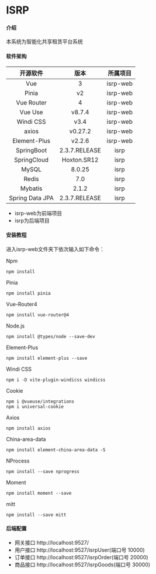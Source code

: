 # ISRP

#### 介绍
本系统为智能化共享租赁平台系统

#### 软件架构
|    开源软件     |     版本      | 所属项目 |
| :-------------: | :-----------: | :------: |
|       Vue       |       3       | isrp-web |
|      Pinia      |      v2       | isrp-web |
|   Vue Router    |       4       | isrp-web |
|     Vue Use     |    v8.7.4     | isrp-web |
|    Windi CSS    |     v3.4      | isrp-web |
|      axios      |    v0.27.2    | isrp-web |
|  Element-Plus   |    v2.2.6     | isrp-web |
|   SpringBoot    | 2.3.7.RELEASE |   isrp   |
|   SpringCloud   |  Hoxton.SR12  |   isrp   |
|      MySQL      |    8.0.25     |   isrp   |
|      Redis      |      7.0      |   isrp   |
|     Mybatis     |     2.1.2     |   isrp   |
| Spring Data JPA | 2.3.7.RELEASE |   isrp   |

- isrp-web为前端项目
- isrp为后端项目

#### 安装教程

进入isrp-web文件夹下依次输入如下命令：

Npm

```
npm install
```

Pinia

```
npm install pinia
```

Vue-Router4

```shell
npm install vue-router@4
```

Node.js

```shell
npm install @types/node --save-dev
```

Element-Plus

```shell
npm install element-plus --save
```

Windi CSS

```shell
npm i -D vite-plugin-windicss windicss
```

Cookie

```shell
npm i @vueuse/integrations
npm i universal-cookie
```

Axios

```shell
npm install axios
```

China-area-data
```
npm install element-china-area-data -S
```

NProcess
```
npm install --save nprogress
```

Moment
```
npm install moment --save
```

mitt
```
npm install --save mitt 
```
#### 后端配置

* 网关接口 http://localhost:9527/
* 用户接口 http://localhost:9527/isrpUser(端口号 10000)
* 订单接口 http://localhost:9527/isrpOrder(端口号 20000)
* 商品接口 http://localhost:9527/isrpGoods(端口号 30000)
